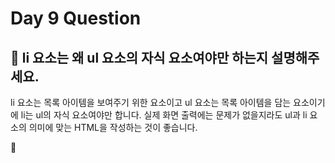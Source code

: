 # Day 9 Question



## :memo: li 요소는 왜 ul 요소의 자식 요소여야만 하는지 설명해주세요.

li 요소는 목록 아이템을 보여주기 위한 요소이고 ul 요소는 목록 아이템을 담는 요소이기에 li는 ul의 자식 요소여야만 합니다. 실제 화면 출력에는 문제가 없을지라도 ul과 li 요소의 의미에 맞는 HTML을 작성하는 것이 좋습니다.

:rocket:

